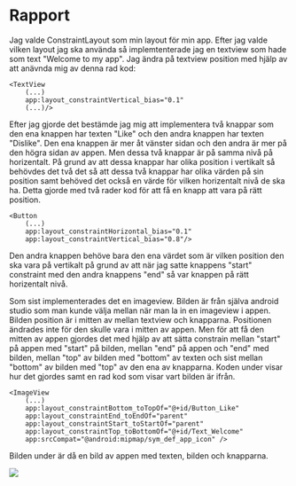 
# Rapport

Jag valde ConstraintLayout som min layout för min app. Efter jag valde vilken layout jag ska använda så implemtenterade
jag en textview som hade som text "Welcome to my app". Jag ändra på textview position med hjälp av att anävnda mig 
av denna rad kod:

```
<TextView
    (...)
    app:layout_constraintVertical_bias="0.1"
    (...)/>
```

Efter jag gjorde det bestämde jag mig att implementera två knappar som den ena knappen har texten "Like"
och den andra knappen har texten "Dislike". Den ena knappen är mer åt vänster sidan och den andra är mer
på den högra sidan av appen. Men dessa två knappar är på samma nivå på horizentalt. På grund av att 
dessa knappar har olika position i vertikalt så behövdes det två det så att dessa två knappar har olika 
värden på sin position samt behöved det också en värde för vilken horizentalt nivå de ska ha.
Detta gjorde med två rader kod för att få en knapp att vara på rätt position. 

```
<Button
    (...)
    app:layout_constraintHorizontal_bias="0.1"
    app:layout_constraintVertical_bias="0.8"/>
```

Den andra knappen behöve bara den ena värdet som är vilken position den ska vara på vertikalt på grund av att
när jag satte knappens "start" constraint med den andra knappens "end" så var knappen på rätt horizentalt nivå.

Som sist implementerades det en imageview. Bilden är från själva android studio som man kunde välja mellan när
man la in en imageview i appen. Bilden position är i mitten av mellan textview och knapparna. Positionen ändrades
inte för den skulle vara i mitten av appen. Men för att få den mitten av appen gjordes det med hjälp av att 
sätta constrain mellan "start" på appen med "start" på bilden, mellan "end" på appen och "end" med bilden,
mellan "top" av bilden med "bottom" av texten och sist mellan "bottom" av bilden med "top" av den ena av knapparna.
Koden under visar hur det gjordes samt en rad kod som visar vart bilden är ifrån.

```
<ImageView
    (...)
    app:layout_constraintBottom_toTopOf="@+id/Button_Like"
    app:layout_constraintEnd_toEndOf="parent"
    app:layout_constraintStart_toStartOf="parent"
    app:layout_constraintTop_toBottomOf="@+id/Text_Welcome"
    app:srcCompat="@android:mipmap/sym_def_app_icon" />
```

Bilden under är då en bild av appen med texten, bilden och knapparna.

![](BildPåAppen.png)
